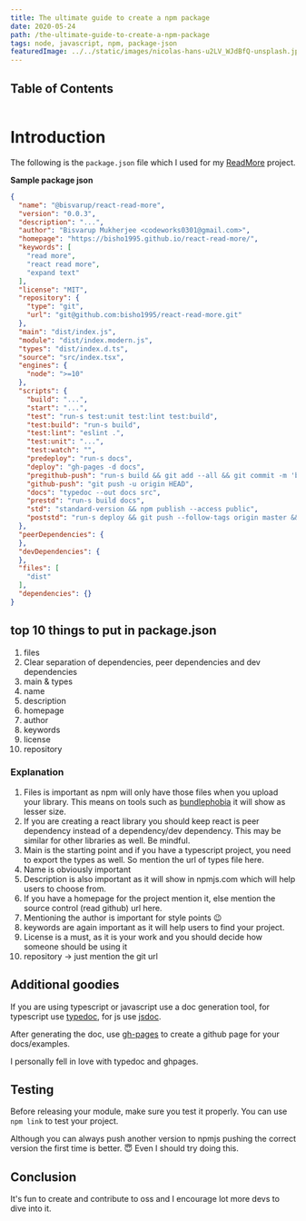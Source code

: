```yaml
---
title: The ultimate guide to create a npm package
date: 2020-05-24
path: /the-ultimate-guide-to-create-a-npm-package
tags: node, javascript, npm, package-json
featuredImage: ../../static/images/nicolas-hans-u2LV_WJdBfQ-unsplash.jpg
---
```



## Table of Contents

```toc
```

# Introduction

The following is the `package.json` file which I used for my [ReadMore](https://www.npmjs.com/package/@bisvarup/react-read-more) project.

**Sample package json**

```json
{
  "name": "@bisvarup/react-read-more",
  "version": "0.0.3",
  "description": "...",
  "author": "Bisvarup Mukherjee <codeworks0301@gmail.com>",
  "homepage": "https://bisho1995.github.io/react-read-more/",
  "keywords": [
    "read more",
    "react read more",
    "expand text"
  ],
  "license": "MIT",
  "repository": {
    "type": "git",
    "url": "git@github.com:bisho1995/react-read-more.git"
  },
  "main": "dist/index.js",
  "module": "dist/index.modern.js",
  "types": "dist/index.d.ts",
  "source": "src/index.tsx",
  "engines": {
    "node": ">=10"
  },
  "scripts": {
    "build": "...",
    "start": "...",
    "test": "run-s test:unit test:lint test:build",
    "test:build": "run-s build",
    "test:lint": "eslint .",
    "test:unit": "...",
    "test:watch": "",
    "predeploy": "run-s docs",
    "deploy": "gh-pages -d docs",
    "pregithub-push": "run-s build && git add --all && git commit -m 'build'",
    "github-push": "git push -u origin HEAD",
    "docs": "typedoc --out docs src",
    "prestd": "run-s build docs",
    "std": "standard-version && npm publish --access public",
    "poststd": "run-s deploy && git push --follow-tags origin master && git add --all && git commit -m 'build' && git push origin HEAD"
  },
  "peerDependencies": {
  },
  "devDependencies": {
  },
  "files": [
    "dist"
  ],
  "dependencies": {}
}

```

## top 10 things to put in package.json

1. files
2. Clear separation of dependencies, peer dependencies and dev dependencies
3. main & types
4. name
5. description
6. homepage
7. author
8. keywords
9. license
10. repository

### Explanation

1. Files is important as npm will only have those files when you upload your library. This means on tools such as [bundlephobia](https://bundlephobia.com/) it will show as lesser size.
2. If you are creating a react library you should keep react is peer dependency instead of a dependency/dev dependency. This may be similar for other libraries as well. Be mindful.
3. Main is the starting point and if you have a typescript project, you need to export the types as well. So mention the url of types file here.
4. Name is obviously important
5. Description is also important as it will show in npmjs.com which will help users to choose from.
6. If you have a homepage for the project mention it, else mention the source control (read github) url here.
7. Mentioning the author is important for style points 😉
8. keywords are again important as it will help users to find your project.
9. License is a must, as it is your work and you should decide how someone should be using it
10. repository -> just mention the git url

## Additional goodies

If you are using typescript or javascript use a doc generation tool, for typescript use [typedoc](https://typedoc.org/), for js use [jsdoc](https://jsdoc.app/). 

After generating the doc, use [gh-pages](https://www.npmjs.com/package/gh-pages) to create a github page for your docs/examples.

I personally fell in love with typedoc and ghpages.

## Testing

Before releasing your module, make sure you test it properly. You can use `npm link` to test your project. 

Although you can always push another version to npmjs pushing the correct version the first time is better. 😇 Even I should try doing this.

## Conclusion

It's fun to create and contribute to oss and I encourage lot more devs to dive into it.